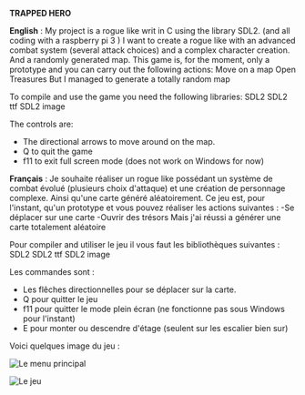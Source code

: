 __**TRAPPED HERO**__


__**English**__ :
My project is a rogue like writ in C using the library SDL2. (and all coding with a raspberry pi 3 )
I want to create a rogue like with an advanced combat system (several attack choices) and a complex character creation. And a randomly generated map.
This game is, for the moment, only a prototype and you can carry out the following actions:
Move on a map
Open Treasures
But I managed to generate a totally random map

To compile and use the game you need the following libraries:
SDL2
SDL2 ttf
SDL2 image

The controls are:
- The directional arrows to move around on the map.
- Q to quit the game
- f11 to exit full screen mode (does not work on Windows for now)

__**Français**__ :
Je souhaite réaliser un rogue like possédant un système de combat évolué (plusieurs choix d'attaque) et une création de personnage complexe. Ainsi qu'une carte généré aléatoirement.
Ce jeu est, pour l'instant, qu'un prototype et vous pouvez réaliser les actions suivantes :
-Se déplacer sur une carte
-Ouvrir des trésors
Mais j'ai réussi a générer une carte totalement aléatoire

Pour compiler and utiliser le jeu il vous faut les bibliothèques suivantes :
SDL2
SDL2 ttf
SDL2 image

Les commandes sont :
- Les flêches directionnelles pour se déplacer sur la carte.
- Q pour quitter le jeu
- f11 pour quitter le mode plein écran (ne fonctionne pas sous Windows pour l'instant)
- E pour monter ou descendre d'étage (seulent sur les escalier bien sur)

Voici quelques image du jeu :

![Le menu principal](/media/galleries/4648/577b59f8-2897-461b-98ee-6b0a313ab97b.png)

![Le jeu](/media/galleries/4648/96ec87a8-d53b-441c-bf7c-6d7ee6862073.png)

